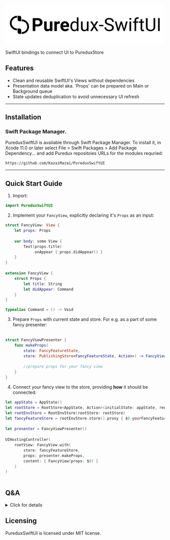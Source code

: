 <p align="center">
  <img src="Logo.svg?raw=true" alt="Sublime's custom image"/>
 </p>
 

SwiftUI bindings to connect UI to PureduxStore


## Features

- Сlean and reusable SwiftUI's Views without dependencies
- Presentation data model aka. 'Props' can be prepared on Main or Background queue
- State updates deduplication to avoid unnecessary UI refresh

____________


## Installation
 

### Swift Package Manager.

PureduxSwiftUI is available through Swift Package Manager. 
To install it, in Xcode 11.0 or later select File > Swift Packages > Add Package Dependency... and add Puredux repositoies URLs for the modules requried:

```
https://github.com/KazaiMazai/PureduxSwiftUI
```
____________

## Quick Start Guide

1. Import:
```swift
import PureduxSwiftUI

```

2. Implement your `FancyView`, explicitly declaring it's `Props` as an input: 

```swift
struct FancyView: View {
    let props: Props
    
    var body: some View {
        Text(props.title)
            .onAppear { props.didAppear() }
    }
}

extension FancyView {
    struct Props {
        let title: String
        let didAppear: Command
    }
}

```

```swift
typealias Command = () -> Void

```

3.  Prepare `Props` with current state and store. For e.g. as a part of some fancy presenter:

```swift

struct FancyViewPresenter {
    func makeProps(
        state: FancyFeatureState, 
        store: PublishingStore<FancyFeatureState, Action>) -> FancyView.Props {
        
        //prepare props for your fancy view
    }
}

```

4. Connect your fancy view to the store, providing **how** it should be connected:

```swift
let appState = AppState()
let rootStore = RootStore<AppState, Action>(initialState: appState, reducer: reducer)
let rootEnvStore = RootEnvStore(rootStore: rootStore)
let fancyFeatureStore = rootEnvStore.store().proxy { $0.yourFancyFeatureSubstate }

let presenter = FancyViewPresenter() 
            
UIHostingController(
    rootView: FancyView.with(
        store: fancyFeatureStore,
        props: presenter.makeProps,
        content: { FancyView(props: $0) }
    )
)
 
```

## Q&A

<details><summary>Click for details</summary>
<p>


### What is PureduxStore?

- It's minilistic UDF architecture store implementation. More details can be found [here](https://github.com/KazaiMazai/PureduxStore)

### Which DispatchQueue is used to prepare props?

- By default, it works on a shared PresentationQueue. It is a global serial queue with user interactive quality of service. The purpose is to do as little as possible on the main thread queue.
  
  
### Is it safe at all?
  
- PureduxSwiftUI hops to the main dispatch queue to update View. So yes, it's safe. Unless you try to do UI related things (you should not) during your `Props` preparation.  

### How to change  presentation queue that is used to prepare props?


- PureduxSwiftUI allows to use main queue or user-provided custom queue. The only requirement for the custom queue is to be **serial** one.

```swift 
FancyView.with(
    store: fancyFeatureStore,
    props: presenter.makeProps,
    queue: .main,
    content: { FancyView(props: $0) }
)
  
```

or standalone queue:
              
```swift       
let queue = DispatchQueue(label: "some.queue", qos: .userInteractive)
  
```
  
  
```swift
  
FancyView.with(
    store: fancyFeatureStore,
    props: presenter.makeProps,
    queue: .serialQueue(queue),
    content: { FancyView(props: $0) }
)
        
```
### Why we might need to prepare props on background queue?
  
- Props evaluation maybe heavier than we would love to. 
We may deal with a large array of items, AttributedStrings, and any other slow things.
Doing it on the main queue may eventually slow down our fancy app.

### How to deduplicate state changes?

- State deduplication is done by providing a way to compare two states on equality.
- It allows to avoid props evaluation on every state update
- It's done with the help of `Equating<State>` guy:

```swift 

 FancyView.with(
    store: fancyFeatureStore,
    removeStateDuplicates: .equal {
        $0.title
    },
    props: presenter.makeProps,
    content: { FancyView(props: $0) }
)
                    
```
### Why we might need to deduplicate state changes?
  
- Props evaluation maybe heavier than we would love to. 
The app state may be huuuuge and we might love to re-evaluate `Props` only when it's necessary.

### Why we need `Equating<State>` guy?

- Depending on context (or particular screen), we might be interested in different part of the state. Different properties of the same type.
- And would like to deduplicate updates depending on it.
- That's why single `Equatable` implementation won't work here.

```swift 
VStack {  
    FancyView.with(
        store: fancyFeatureStore,
        removeStateDuplicates: .equal {
            $0.title
        },
        props: presenter.makeProps,
        content: { FancyView(props: $0) }
    )

    FancyView.with(
        store: fancyFeatureStore,
        removeStateDuplicates: .equal {
            $0.subtitle
        },
        props: presenter.makeProps,
        content: { FancyView(props: $0) }
    )
}               
```

### Any other `Equating<State>`  details ?

- Equating is a protocol witness for Equtable. It answers the question: "Are these states equal?" 
- With the help of it, deduplication happens.

Here is the definition:

```swift
  
    Equating<T> { (lhs: T, rhs: T) -> Bool
        //compare here
    }

```

It has handy extensions, like  `Equating.alwaysEqual` or `Equating.neverEqual` as well as `&&` operator:

```swift 
  
FancyView.with(
    store: fancyFeatureStore,
    removeStateDuplicates: 
        .equal { $0.title } &&
        .equal { $0.subtitle },
    props: presenter.makeProps,
    content: { FancyView(props: $0) }
)
            
```

### How to connect View to Store ?
  
- There are two ways of doing it: with explicit in implicit store.
  
Explicit store:

```swift
  
UIHostingController(
    rootView: FancyView.with(
        store: fancyFeatureStore,
        props: presenter.makeProps,
        content: { FancyView(props: $0) }
    )
)
  
```
Implicit env store:
  
```swift
  
UIHostingController(
    rootView: StoreProvidingView(rootStore: rootStore) {
  
        FancyView.withEnvStore(
            props: presenter.makeProps,
            content: { FancyView(props: $0) }  
        )
    }
)

```
  
### How implicit store is passed?
- It's injected via `environmentObject(...)` and then resolved as `@EnvironmentObject`
  
  
### When explicit/implicit store should be used?
Explicit:
- Explicit store should be used when we want to pass the store explicitly as a parameter
- Explicit store is preferable when aiming to isolate features from the entire AppState
  
Implicit:  
- Implicit store should be used when we are ok with `EnvironmentObject` injections
- Implicit store should be used when we are ok with exposing the entire AppState to features
  
  
### Any other advices?
  
- I would recommend to separate plain Views and PresentingViews. 
- Make plain Views depend on their Props
- Make PresentingViews deal with Store and Presentaion logic.
  
  
```swift
 // some action
  
extension Actions {
    struct FetchFancyData: Action {

    }
}
  
```

Presenting view with explicit store:
  
```swift
  
struct FancyPresentingView: View {
    let store: PublishingStore<FancyFeatureState, Action>)
    
    var body: some View {
        FancyView.with(
            store: store,
            props: makeProps,
            content: { FancyView(props: $0) }
        )
    }
  
    func makeProps(
        state: FancyFeatureState, 
        store: PublishingStore<FancyFeatureState, Action>) -> FancyView.Props {
        
          FancyView.Props(
              title: state.title,
              onAppear: { store.dispatch(Actions.FetchFancyData()) }
          )
    }
}

```

Presenting view with implicit store:
  
```swift
struct FancyEnvPresentingView: View {
     
    var body: some View {
        FancyView.withEnvStore(
            props: makeProps,
            content: { FancyView(props: $0) }
        )
    }
  
    func makeProps(
        state: AppState, 
        store: PublishingStore<AppState, Action>) -> FancyView.Props {
        
          FancyView.Props(
              title: state.yourFancyFeatureSubstate.title,
              onAppear: { store.dispatch(Actions.FetchFancyData()) }
          )
    }
}

```
  
Presenting view that uses root env store and makes proxy from it  
  
```swift
struct FancyEnvSubstorePresentingView: View {
    @EnvironmentObject private var rootEnvStore: RootEnvStore<AppState, Action>
     
    var body: some View {
        FancyView.with(
            store: rootEnvStore.store().proxy { $0.yourFancyFeatureSubstate },
            props: makeProps,
            content: { FancyView(props: $0) }
        )
    }
  
    func makeProps(
        state: FancyFeatureState, 
        store: PublishingStore<FancyFeatureState, Action>) -> FancyView.Props {
        
          FancyView.Props(
              title: state.title,
              onAppear: { store.dispatch(Actions.FetchFancyData()) }
          )
    }
}

```
  

</p>
</details>

  


## Licensing

PureduxSwiftUI is licensed under MIT license.


